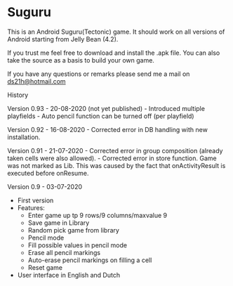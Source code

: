 # Suguru

This is an Android Suguru(Tectonic) game. It should work on all versions of Android starting from Jelly Bean (4.2).

If you trust me feel free to download and install the .apk file.
You can also take the source as a basis to build your own game.

If you have any questions or remarks please send me a mail on ds21h@hotmail.com

History

Version 0.93 - 20-08-2020 (not yet published)
    -   Introduced multiple playfields
    -   Auto pencil function can be turned off (per playfield)

Version 0.92 - 16-08-2020
    -   Corrected error in DB handling with new installation.

Version 0.91 - 21-07-2020
    -   Corrected error in group composition (already taken cells were also allowed).
    -   Corrected error in store function. Game was not marked as Lib.
        This was caused by the fact that onActivityResult is executed before onResume.

Version 0.9 - 03-07-2020
-   First version
-   Features:
    -   Enter game up tp 9 rows/9 columns/maxvalue 9
    -   Save game in Library
    -   Random pick game from library
    -   Pencil mode
    -   Fill possible values in pencil mode
    -   Erase all pencil markings
    -   Auto-erase pencil markings on filling a cell
    -   Reset game
-   User interface in English and Dutch
